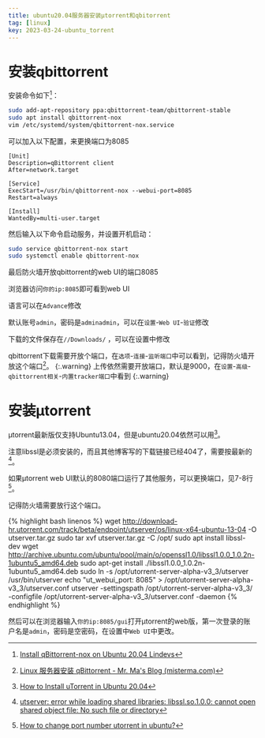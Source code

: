 ```yaml
---
title: ubuntu20.04服务器安装μtorrent和qbitorrent
tag: [linux]
key: 2023-03-24-ubuntu_torrent
---
```


# 安装qbittorrent

安装命令如下[^5]：

```bash
sudo add-apt-repository ppa:qbittorrent-team/qbittorrent-stable
sudo apt install qbittorrent-nox
vim /etc/systemd/system/qbittorrent-nox.service
```

可以加入以下配置，来更换端口为8085

```plaintext
[Unit]
Description=qBittorrent client
After=network.target

[Service]
ExecStart=/usr/bin/qbittorrent-nox --webui-port=8085
Restart=always

[Install]
WantedBy=multi-user.target
```

然后输入以下命令启动服务，并设置开机启动：

```bash
sudo service qbittorrent-nox start
sudo systemctl enable qbittorrent-nox
```

最后防火墙开放qbittorrent的web UI的端口8085

浏览器访问`你的ip:8085`即可看到web UI

语言可以在`Advance`修改

默认账号`admin`，密码是`adminadmin`，可以在`设置`-`Web UI`-`验证`修改

下载的文件保存在`//Downloads/` ，可以在设置中修改

qbittorrent下载需要开放个端口，在`选项`-`连接`-`监听端口`中可以看到，记得防火墙开放这个端口[^4]。
{:.warning}
上传依然需要开放端口，默认是9000，在`设置`-`高级`-`qbittorrent相关`-`内置tracker端口`中看到
{:.warning}

# 安装μtorrent

μtorrent最新版仅支持Ubuntu13.04，但是ubuntu20.04依然可以用[^1]。

注意libssl是必须安装的，而且其他博客写的下载链接已经404了，需要按最新的[^2]。

如果μtorrent web UI默认的8080端口运行了其他服务，可以更换端口，见7-8行[^3]。

记得防火墙需要放行这个端口。

{% highlight bash linenos %}
wget http://download-hr.utorrent.com/track/beta/endpoint/utserver/os/linux-x64-ubuntu-13-04 -O utserver.tar.gz
sudo tar xvf utserver.tar.gz -C /opt/
sudo apt install libssl-dev
wget http://archive.ubuntu.com/ubuntu/pool/main/o/openssl1.0/libssl1.0.0_1.0.2n-1ubuntu5_amd64.deb
sudo apt-get install ./libssl1.0.0_1.0.2n-1ubuntu5_amd64.deb
sudo ln -s /opt/utorrent-server-alpha-v3_3/utserver /usr/bin/utserver
echo "ut_webui_port: 8085" >  /opt/utorrent-server-alpha-v3_3/utserver.conf
utserver -settingspath /opt/utorrent-server-alpha-v3_3/ -configfile /opt/utorrent-server-alpha-v3_3/utserver.conf -daemon
{% endhighlight %}

[^1]: [How to Install uTorrent in Ubuntu 20.04](https://www.linuxbabe.com/ubuntu/install-utorrent-ubuntu-20-04)
[^2]: [utserver: error while loading shared libraries: libssl.so.1.0.0: cannot open shared object file: No such file or directory](https://askubuntu.com/a/1368551)
[^3]: [How to change port number utorrent in ubuntu?](https://askubuntu.com/questions/202429/how-to-change-port-number-utorrent-in-ubuntu#:~:text=How%20to%20Change%20uTorrent%20Port%20A%20super%20easy,to%20Settings%20and%20select%20webUI%20option.%20See%20More.)
[^4]: [Linux 服务器安装 qBittorrent - Mr. Ma's Blog (misterma.com)](https://www.misterma.com/archives/902/)
[^5]: [Install qBittorrent-nox on Ubuntu 20.04  Lindevs](https://lindevs.com/install-qbittorrent-nox-on-ubuntu)

然后可以在浏览器输入`你的ip:8085/gui`打开μtorrent的web版，第一次登录的账户名是`admin`，密码是空密码，在设置中`Web UI`中更改。
